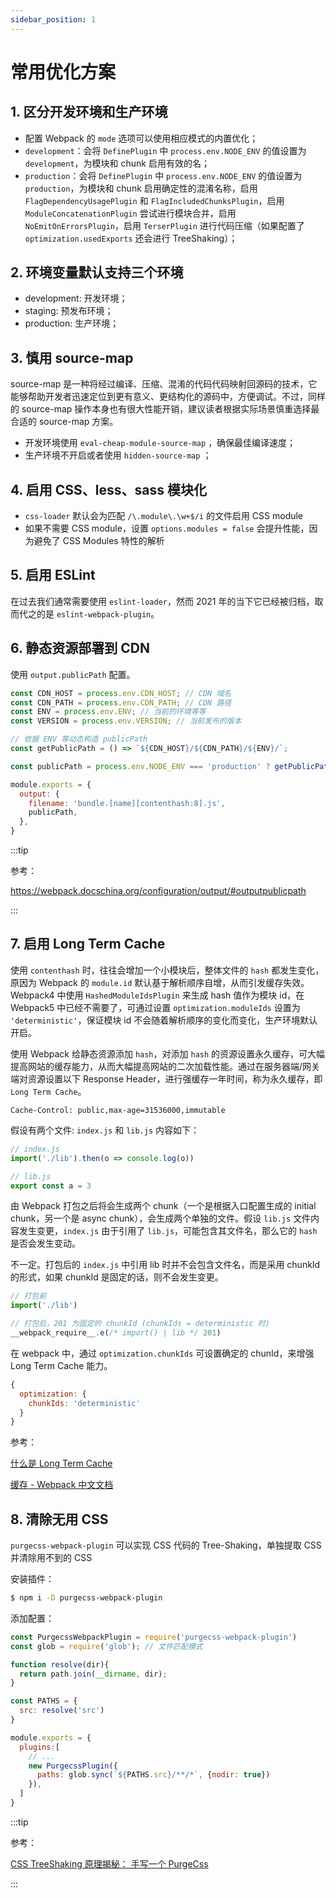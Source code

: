 ```yaml
---
sidebar_position: 1
---
```


# 常用优化方案

## 1. 区分开发环境和生产环境

- 配置 Webpack 的 `mode` 选项可以使用相应模式的内置优化；
- `development`：会将 `DefinePlugin` 中 `process.env.NODE_ENV` 的值设置为 `development`，为模块和 chunk 启用有效的名；
- `production`：会将 `DefinePlugin` 中 `process.env.NODE_ENV` 的值设置为 `production`，为模块和 chunk 启用确定性的混淆名称，启用 `FlagDependencyUsagePlugin` 和 `FlagIncludedChunksPlugin`，启用 `ModuleConcatenationPlugin` 尝试进行模块合并，启用 `NoEmitOnErrorsPlugin`，启用 `TerserPlugin` 进行代码压缩（如果配置了 `optimization.usedExports` 还会进行 TreeShaking）；

## 2. 环境变量默认支持三个环境

- development: 开发环境；
- staging: 预发布环境；
- production: 生产环境；

## 3. 慎用 source-map

source-map 是一种将经过编译、压缩、混淆的代码代码映射回源码的技术，它能够帮助开发者迅速定位到更有意义、更结构化的源码中，方便调试。不过，同样的 source-map 操作本身也有很大性能开销，建议读者根据实际场景慎重选择最合适的 source-map 方案。

- 开发环境使用 `eval-cheap-module-source-map` ，确保最佳编译速度；
- 生产环境不开启或者使用 `hidden-source-map` ；

## 4. 启用 CSS、less、sass 模块化

- `css-loader` 默认会为匹配 `/\.module\.\w+$/i` 的文件启用 CSS module
- 如果不需要 CSS module，设置 `options.modules = false` 会提升性能，因为避免了 CSS Modules 特性的解析

## 5. 启用 ESLint

在过去我们通常需要使用 `eslint-loader`，然而 2021 年的当下它已经被归档，取而代之的是 `eslint-webpack-plugin`。

## 6. 静态资源部署到 CDN

使用 `output.publicPath` 配置。

```js
const CDN_HOST = process.env.CDN_HOST; // CDN 域名
const CDN_PATH = process.env.CDN_PATH; // CDN 路径
const ENV = process.env.ENV; // 当前的环境等等
const VERSION = process.env.VERSION; // 当前发布的版本

// 依据 ENV 等动态构造 publicPath
const getPublicPath = () => `${CDN_HOST}/${CDN_PATH}/${ENV}/`;

const publicPath = process.env.NODE_ENV === 'production' ? getPublicPath() : '.';

module.exports = {
  output: {
    filename: 'bundle.[name][contenthash:8].js',
    publicPath,
  },
}
```

:::tip

参考：

https://webpack.docschina.org/configuration/output/#outputpublicpath

:::

## 7. 启用 Long Term Cache

使用 `contenthash` 时，往往会增加一个小模块后，整体文件的 `hash` 都发生变化，原因为 Webpack 的 `module.id` 默认基于解析顺序自增，从而引发缓存失效。Webpack4 中使用 `HashedModuleIdsPlugin` 来生成 hash 值作为模块 id，在 Webpack5 中已经不需要了，可通过设置 `optimization.moduleIds` 设置为 `'deterministic'`，保证模块 id 不会随着解析顺序的变化而变化，生产环境默认开启。

使用 Webpack 给静态资源添加 `hash`，对添加 `hash` 的资源设置永久缓存，可大幅提高网站的缓存能力，从而大幅提高网站的二次加载性能。通过在服务器端/网关端对资源设置以下 Response Header，进行强缓存一年时间，称为永久缓存，即 `Long Term Cache`。

```http
Cache-Control: public,max-age=31536000,immutable
```

假设有两个文件: `index.js` 和 `lib.js` 内容如下：

```js
// index.js
import('./lib').then(o => console.log(o))

// lib.js
export const a = 3
```

由 Webpack 打包之后将会生成两个 chunk（一个是根据入口配置生成的 initial chunk，另一个是 async chunk），会生成两个单独的文件。假设 `lib.js` 文件内容发生变更，`index.js` 由于引用了 `lib.js`，可能包含其文件名，那么它的 `hash` 是否会发生变动。

不一定。打包后的 `index.js` 中引用 lib 时并不会包含文件名，而是采用 chunkId 的形式，如果 chunkId 是固定的话，则不会发生变更。

```js
// 打包前
import('./lib')

// 打包后，201 为固定的 chunkId (chunkIds = deterministic 时)
__webpack_require__.e(/* import() | lib */ 201)
```

在 webpack 中，通过 `optimization.chunkIds` 可设置确定的 chunId，来增强 Long Term Cache 能力。

```js
{
  optimization: {
    chunkIds: 'deterministic'
  }
}
```

参考：

[什么是 Long Term Cache](https://juejin.cn/post/7035834332266627085)

[缓存 - Webpack 中文文档](https://webpack.docschina.org/guides/caching/)

## 8. 清除无用 CSS

`purgecss-webpack-plugin` 可以实现 CSS 代码的 Tree-Shaking，单独提取 CSS 并清除用不到的 CSS

安装插件：

```bash
$ npm i -D purgecss-webpack-plugin
```

添加配置：

```js
const PurgecssWebpackPlugin = require('purgecss-webpack-plugin')
const glob = require('glob'); // 文件匹配模式

function resolve(dir){
  return path.join(__dirname, dir);
}

const PATHS = {
  src: resolve('src')
}

module.exports = {
  plugins:[
    // ...
    new PurgecssPlugin({
      paths: glob.sync(`${PATHS.src}/**/*`, {nodir: true})
    }),
  ]
}
```

:::tip

参考：

[CSS TreeShaking 原理揭秘： 手写一个 PurgeCss](https://juejin.cn/post/7040792659153125413)

:::
